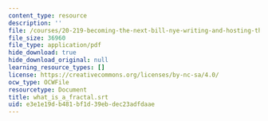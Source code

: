 ```yaml
---
content_type: resource
description: ''
file: /courses/20-219-becoming-the-next-bill-nye-writing-and-hosting-the-educational-show-january-iap-2015/e3e1e19db481bf1d39ebdec23adfdaae_what_is_a_fractal.pdf
file_size: 36960
file_type: application/pdf
hide_download: true
hide_download_original: null
learning_resource_types: []
license: https://creativecommons.org/licenses/by-nc-sa/4.0/
ocw_type: OCWFile
resourcetype: Document
title: what_is_a_fractal.srt
uid: e3e1e19d-b481-bf1d-39eb-dec23adfdaae
---
```


